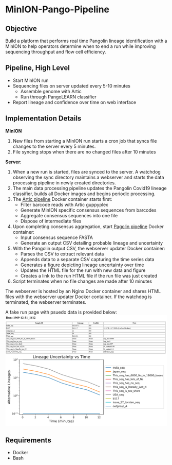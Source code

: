 # MinION-Pango-Pipeline

## Objective
Build a platform that performs real time Pangolin lineage identification with a MinION to help operators determine when to end a run while improving sequencing throughput and flow cell efficiency.

## Pipeline, High Level
* Start MinION run  
* Sequencing files on server updated every 5-10 minutes 
    * Assemble genome with Artic 
    * Run through PangoLEARN classifier    
* Report lineage and confidence over time on web interface

## Implementation Details
**MinION**
1. New files from starting a MinION run starts a cron job that syncs file changes to the server every 5 minutes.
2. File syncing stops when there are no changed files after 10 minutes

**Server**:
1. When a new run is started, files are synced to the server. A watchdog observing the sync directory maintains a webserver and starts the data processing pipeline in newly created directories.
2. The main data processing pipeline updates the Pangolin Covid19 lineage classifier, builds all Docker images and begins periodic processing.
2. The [Artic pipeline](https://artic.network/ncov-2019/ncov2019-bioinformatics-sop.html) Docker container starts first:
	* Filter barcode reads with Artic guppyplex
	* Generate MinION specific consensus sequences from barcodes
	* Aggregate consensus sequences into one file
	* Dispose of intermediate files
3. Upon completing consensus aggregation, start [Pagolin pipeline](https://cov-lineages.org/pangolin_docs/usage.html) Docker container:
	* Input consensus sequence FASTA
	* Generate an output CSV detailing probable lineage and uncertainty
4. With the Pangolin output CSV, the webserver updater Docker container:
	* Parses the CSV to extract relevant data
	* Appends data to a separate CSV capturing the time series data
	* Generates a figure depicting lineage uncertainty over time
	* Updates the HTML file for the run with new data and figure
	* Creates a link to the run HTML file if the run file was just created
5. Script terminates when no file changes are made after 10 minutes

The webserver is hosted by an Nginx Docker container and shares HTML files with the webserver updater Docker container. If the watchdog is terminated, the webserver terminates.

A fake run page with psuedo data is provided below:
![Fake run page](./webserver/Fake_RunPage.png)

## Requirements
* Docker
* Bash